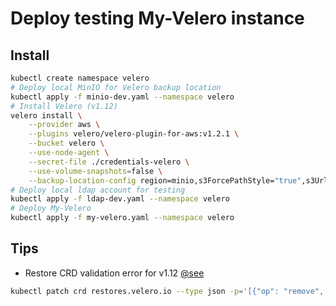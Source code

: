 
# Deploy testing My-Velero instance

## Install
```bash
kubectl create namespace velero
# Deploy local MinIO for Velero backup location
kubectl apply -f minio-dev.yaml --namespace velero
# Install Velero (v1.12)
velero install \
    --provider aws \
    --plugins velero/velero-plugin-for-aws:v1.2.1 \
    --bucket velero \
    --use-node-agent \
    --secret-file ./credentials-velero \
    --use-volume-snapshots=false \
    --backup-location-config region=minio,s3ForcePathStyle="true",s3Url=https://myvelero-minio.medinvention.dev
# Deploy local ldap account for testing
kubectl apply -f ldap-dev.yaml --namespace velero
# Deploy My-Velero
kubectl apply -f my-velero.yaml --namespace velero
```

## Tips
- Restore CRD validation error for v1.12 [@see](https://github.com/vmware-tanzu/velero/issues/6382)
```bash
kubectl patch crd restores.velero.io --type json -p='[{"op": "remove", "path": "/spec/versions/0/schema/openAPIV3Schema/properties/spec/properties/hooks/properties/resources/items/properties/postHooks/items/properties/init/properties/initContainers/x-kubernetes-preserve-unknown-fields"}]'
```